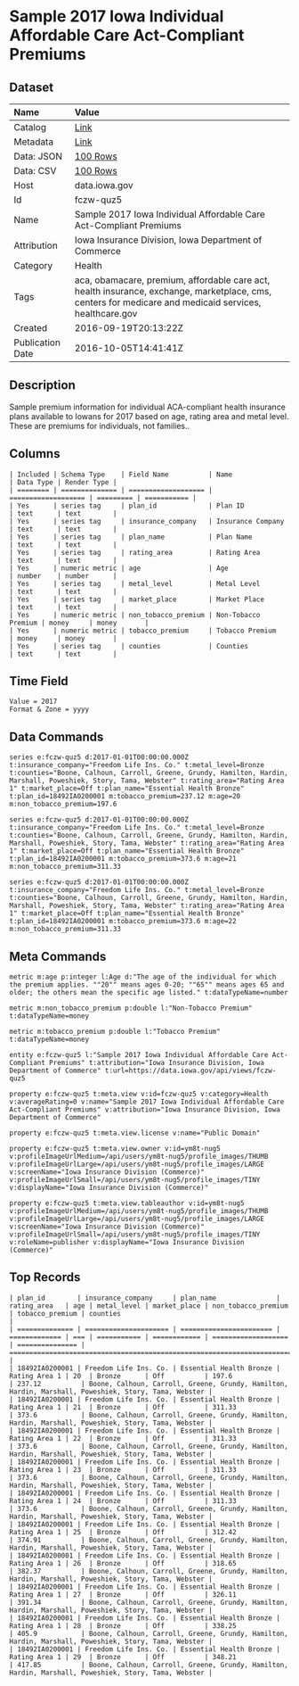 # Sample 2017 Iowa Individual Affordable Care Act-Compliant Premiums

## Dataset

| Name | Value |
| :--- | :---- |
| Catalog | [Link](https://catalog.data.gov/dataset/sample-2017-iowa-individual-affordable-care-act-compliant-premiums) |
| Metadata | [Link](https://data.iowa.gov/api/views/fczw-quz5) |
| Data: JSON | [100 Rows](https://data.iowa.gov/api/views/fczw-quz5/rows.json?max_rows=100) |
| Data: CSV | [100 Rows](https://data.iowa.gov/api/views/fczw-quz5/rows.csv?max_rows=100) |
| Host | data.iowa.gov |
| Id | fczw-quz5 |
| Name | Sample 2017 Iowa Individual Affordable Care Act-Compliant Premiums |
| Attribution | Iowa Insurance Division, Iowa Department of Commerce |
| Category | Health |
| Tags | aca, obamacare, premium, affordable care act, health insurance, exchange, marketplace, cms, centers for medicare and medicaid services, healthcare.gov |
| Created | 2016-09-19T20:13:22Z |
| Publication Date | 2016-10-05T14:41:41Z |

## Description

Sample premium information for individual ACA-compliant health insurance plans available to Iowans for 2017 based on age, rating area and metal level.  These are premiums for individuals, not families..

## Columns

```ls
| Included | Schema Type    | Field Name          | Name                | Data Type | Render Type |
| ======== | ============== | =================== | =================== | ========= | =========== |
| Yes      | series tag     | plan_id             | Plan ID             | text      | text        |
| Yes      | series tag     | insurance_company   | Insurance Company   | text      | text        |
| Yes      | series tag     | plan_name           | Plan Name           | text      | text        |
| Yes      | series tag     | rating_area         | Rating Area         | text      | text        |
| Yes      | numeric metric | age                 | Age                 | number    | number      |
| Yes      | series tag     | metal_level         | Metal Level         | text      | text        |
| Yes      | series tag     | market_place        | Market Place        | text      | text        |
| Yes      | numeric metric | non_tobacco_premium | Non-Tobacco Premium | money     | money       |
| Yes      | numeric metric | tobacco_premium     | Tobacco Premium     | money     | money       |
| Yes      | series tag     | counties            | Counties            | text      | text        |
```

## Time Field

```ls
Value = 2017
Format & Zone = yyyy
```

## Data Commands

```ls
series e:fczw-quz5 d:2017-01-01T00:00:00.000Z t:insurance_company="Freedom Life Ins. Co." t:metal_level=Bronze t:counties="Boone, Calhoun, Carroll, Greene, Grundy, Hamilton, Hardin, Marshall, Poweshiek, Story, Tama, Webster" t:rating_area="Rating Area 1" t:market_place=Off t:plan_name="Essential Health Bronze" t:plan_id=18492IA0200001 m:tobacco_premium=237.12 m:age=20 m:non_tobacco_premium=197.6

series e:fczw-quz5 d:2017-01-01T00:00:00.000Z t:insurance_company="Freedom Life Ins. Co." t:metal_level=Bronze t:counties="Boone, Calhoun, Carroll, Greene, Grundy, Hamilton, Hardin, Marshall, Poweshiek, Story, Tama, Webster" t:rating_area="Rating Area 1" t:market_place=Off t:plan_name="Essential Health Bronze" t:plan_id=18492IA0200001 m:tobacco_premium=373.6 m:age=21 m:non_tobacco_premium=311.33

series e:fczw-quz5 d:2017-01-01T00:00:00.000Z t:insurance_company="Freedom Life Ins. Co." t:metal_level=Bronze t:counties="Boone, Calhoun, Carroll, Greene, Grundy, Hamilton, Hardin, Marshall, Poweshiek, Story, Tama, Webster" t:rating_area="Rating Area 1" t:market_place=Off t:plan_name="Essential Health Bronze" t:plan_id=18492IA0200001 m:tobacco_premium=373.6 m:age=22 m:non_tobacco_premium=311.33
```

## Meta Commands

```ls
metric m:age p:integer l:Age d:"The age of the individual for which the premium applies. ""20"" means ages 0-20; ""65"" means ages 65 and older; the others mean the specific age listed." t:dataTypeName=number

metric m:non_tobacco_premium p:double l:"Non-Tobacco Premium" t:dataTypeName=money

metric m:tobacco_premium p:double l:"Tobacco Premium" t:dataTypeName=money

entity e:fczw-quz5 l:"Sample 2017 Iowa Individual Affordable Care Act-Compliant Premiums" t:attribution="Iowa Insurance Division, Iowa Department of Commerce" t:url=https://data.iowa.gov/api/views/fczw-quz5

property e:fczw-quz5 t:meta.view v:id=fczw-quz5 v:category=Health v:averageRating=0 v:name="Sample 2017 Iowa Individual Affordable Care Act-Compliant Premiums" v:attribution="Iowa Insurance Division, Iowa Department of Commerce"

property e:fczw-quz5 t:meta.view.license v:name="Public Domain"

property e:fczw-quz5 t:meta.view.owner v:id=ym8t-nug5 v:profileImageUrlMedium=/api/users/ym8t-nug5/profile_images/THUMB v:profileImageUrlLarge=/api/users/ym8t-nug5/profile_images/LARGE v:screenName="Iowa Insurance Division (Commerce)" v:profileImageUrlSmall=/api/users/ym8t-nug5/profile_images/TINY v:displayName="Iowa Insurance Division (Commerce)"

property e:fczw-quz5 t:meta.view.tableauthor v:id=ym8t-nug5 v:profileImageUrlMedium=/api/users/ym8t-nug5/profile_images/THUMB v:profileImageUrlLarge=/api/users/ym8t-nug5/profile_images/LARGE v:screenName="Iowa Insurance Division (Commerce)" v:profileImageUrlSmall=/api/users/ym8t-nug5/profile_images/TINY v:roleName=publisher v:displayName="Iowa Insurance Division (Commerce)"
```

## Top Records

```ls
| plan_id        | insurance_company     | plan_name               | rating_area   | age | metal_level | market_place | non_tobacco_premium | tobacco_premium | counties                                                                                             | 
| ============== | ===================== | ======================= | ============= | === | =========== | ============ | =================== | =============== | ==================================================================================================== | 
| 18492IA0200001 | Freedom Life Ins. Co. | Essential Health Bronze | Rating Area 1 | 20  | Bronze      | Off          | 197.6               | 237.12          | Boone, Calhoun, Carroll, Greene, Grundy, Hamilton, Hardin, Marshall, Poweshiek, Story, Tama, Webster | 
| 18492IA0200001 | Freedom Life Ins. Co. | Essential Health Bronze | Rating Area 1 | 21  | Bronze      | Off          | 311.33              | 373.6           | Boone, Calhoun, Carroll, Greene, Grundy, Hamilton, Hardin, Marshall, Poweshiek, Story, Tama, Webster | 
| 18492IA0200001 | Freedom Life Ins. Co. | Essential Health Bronze | Rating Area 1 | 22  | Bronze      | Off          | 311.33              | 373.6           | Boone, Calhoun, Carroll, Greene, Grundy, Hamilton, Hardin, Marshall, Poweshiek, Story, Tama, Webster | 
| 18492IA0200001 | Freedom Life Ins. Co. | Essential Health Bronze | Rating Area 1 | 23  | Bronze      | Off          | 311.33              | 373.6           | Boone, Calhoun, Carroll, Greene, Grundy, Hamilton, Hardin, Marshall, Poweshiek, Story, Tama, Webster | 
| 18492IA0200001 | Freedom Life Ins. Co. | Essential Health Bronze | Rating Area 1 | 24  | Bronze      | Off          | 311.33              | 373.6           | Boone, Calhoun, Carroll, Greene, Grundy, Hamilton, Hardin, Marshall, Poweshiek, Story, Tama, Webster | 
| 18492IA0200001 | Freedom Life Ins. Co. | Essential Health Bronze | Rating Area 1 | 25  | Bronze      | Off          | 312.42              | 374.91          | Boone, Calhoun, Carroll, Greene, Grundy, Hamilton, Hardin, Marshall, Poweshiek, Story, Tama, Webster | 
| 18492IA0200001 | Freedom Life Ins. Co. | Essential Health Bronze | Rating Area 1 | 26  | Bronze      | Off          | 318.65              | 382.37          | Boone, Calhoun, Carroll, Greene, Grundy, Hamilton, Hardin, Marshall, Poweshiek, Story, Tama, Webster | 
| 18492IA0200001 | Freedom Life Ins. Co. | Essential Health Bronze | Rating Area 1 | 27  | Bronze      | Off          | 326.11              | 391.34          | Boone, Calhoun, Carroll, Greene, Grundy, Hamilton, Hardin, Marshall, Poweshiek, Story, Tama, Webster | 
| 18492IA0200001 | Freedom Life Ins. Co. | Essential Health Bronze | Rating Area 1 | 28  | Bronze      | Off          | 338.25              | 405.9           | Boone, Calhoun, Carroll, Greene, Grundy, Hamilton, Hardin, Marshall, Poweshiek, Story, Tama, Webster | 
| 18492IA0200001 | Freedom Life Ins. Co. | Essential Health Bronze | Rating Area 1 | 29  | Bronze      | Off          | 348.21              | 417.85          | Boone, Calhoun, Carroll, Greene, Grundy, Hamilton, Hardin, Marshall, Poweshiek, Story, Tama, Webster | 
```